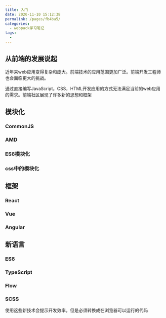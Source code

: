 ```yaml
---
title: 入门
date: 2020-11-10 15:12:38
permalink: /pages/fb4ba5/
categories:
  - webpack学习笔记
tags:
  -
---
```


## 从前端的发展说起

近年来web应用变得复杂和庞大。前端技术的应用范围更加广泛。前端开发工程师也会面临更大的挑战。

通过直接编写JavaScript，CSS，HTML开发应用的方式无法满足当前的web应用的需求。前端社区展现了许多新的思想和框架

## 模块化

### CommonJS

### AMD

### ES6模块化

### css中的模块化

## 框架

### React

### Vue

### Angular

## 新语言

### ES6

### TypeScript

### Flow

### SCSS

使用这些新技术会提示开发效率。但是必须转换成在浏览器可以运行的代码